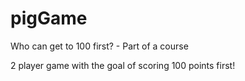 # pigGame
Who can get to 100 first?  - Part of a course

2 player game with the goal of scoring 100 points first!
